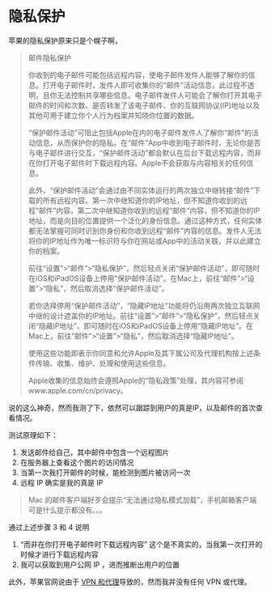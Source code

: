 # 隐私保护

苹果的隐私保护原来只是个幌子啊，

<ImgView title="隐私保护" url="https://6.z.wiki/autoupload/20240224/Okf7.440X1544-image.png" />


> 邮件隐私保护
> 
> 你收到的电子邮件可能包括远程内容，使电子邮件发件人能够了解你的信息。打开电子邮件时，发件人即可收集你的“邮件”活动信息，此过程不透明，且你无法控制共享哪些信息。电子邮件发件人可能会了解你打开其电子邮件的时间和次数、是否转发了该电子邮件、你的互联网协议(IP)地址以及其他可用于建立你个人行为档案并知晓你位置的数据。
> 
> “保护邮件活动”可阻止包括Apple在内的电子邮件发件人了解你“邮件”的活动信息，从而保护你的隐私。在“邮件”App中收到电子邮件时，无论你是否与电子邮件进行交互，“保护邮件活动”都会默认在后台下载远程内容，而非在你打开电子邮件时下载远程内容。Apple不会获取与内容相关的任何信息。
> 
> 此外，“保护邮件活动”会通过由不同实体运行的两次独立中继转接“邮件”下载的所有远程内容。第一次中继知道你的IP地址，但不知道你收到的远程“邮件”内容。第二次中继知道你收到的远程“邮件”内容，但不知道你的IP地址，而是向目的位置提供一个泛化的身份信息。通过这种方式，任何实体都无法掌握可同时识别你身份和你收到远程“邮件”内容的信息。发件人无法将你的IP地址作为唯一标识符与你在网站或App中的活动关联，并以此建立你的档案。
> 
> 前往“设置”>“邮件”>“隐私保护”，然后轻点关闭“保护邮件活动”，即可随时在iOS和iPadOS设备上停用“保护邮件活动”。在Mac上，前往“邮件”>“设置”>“隐私”，然后取消选择“保护邮件活动”。
> 
> 若你选择停用“保护邮件活动”，“隐藏IP地址”功能将仍沿用两次独立互联网中继的设计遮盖你的IP地址。前往“设置”>“邮件”>“隐私保护”，然后轻点关闭“隐藏IP地址”，即可随时在iOS和iPadOS设备上停用“隐藏IP地址”。在Mac上，前往“邮件”>“设置”>“隐私”，然后取消选择“隐藏IP地址”。
> 
> 使用这些功能即表示你同意和允许Apple及其下属公司及代理机构按上述条件传输、收集、维护、处理和使用这些信息。
> 
> Apple收集的信息始终会遵照Apple的“隐私政策”处理，其内容可参阅www.apple.com/cn/privacy。


说的这么神奇，然而我测了下，依然可以跟踪到用户的真是IP，以及邮件的首次查看情况。

测试原理如下：

1. 发送邮件给自己，其中邮件中包含一个远程图片
2. 在服务器上查看这个图片的访问情况
3. 当第一次我打开邮件的时候，能检测到图片被访问一次
4. 远程 IP 确实是我的真是 IP

<ImgView title="隐私保护" url="https://4.z.wiki/autoupload/20240224/o7mC.915X1777-xxxxxxxx.gif" />

> Mac 的邮件客户端好歹会提示“无法通过隐私模式加载”，手机邮箱客户端可是什么提示都没有。。。

通过上述步骤 3 和 4 说明

1. “而非在你打开电子邮件时下载远程内容” 这个是不真实的，当我第一次打开的时候才进行下载远程内容
2. 我可以获取到用户公网 IP ，进而推断出用户的位置


此外，苹果官网说由于 [VPN 和代理](https://support.apple.com/zh-cn/102289)导致的，然而我并没有任何 VPN 或代理。

